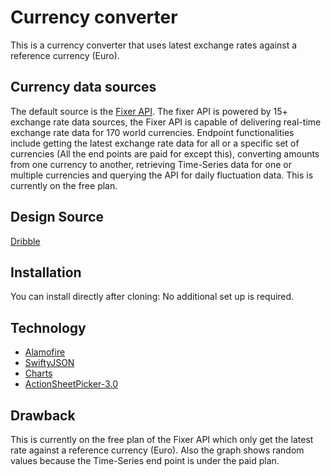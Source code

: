 # Currency converter

This is a currency converter that uses latest exchange rates against a reference currency (Euro).

Currency data sources
---------------------

The default source is the [Fixer API](https://fixer.io/). The fixer API is powered by 15+ exchange rate data sources, the Fixer API is capable of delivering real-time exchange rate data for 170 world currencies. Endpoint functionalities include getting the latest exchange rate data for all or a specific set of currencies (All the end points are paid for except this), converting amounts from one currency to another, retrieving Time-Series data for one or multiple currencies and querying the API for daily fluctuation data. This is currently on the free plan.

Design Source
----------------

[Dribble](https://dribbble.com/shots/6647815-Calculator)

Installation
------------

You can install directly after cloning: No additional set up is required.

Technology
-------------

 - [Alamofire](https://github.com/Alamofire/Alamofire)
 - [SwiftyJSON](https://github.com/SwiftyJSON/SwiftyJSON)
 - [Charts](https://github.com/danielgindi/Charts)
 - [ActionSheetPicker-3.0](https://github.com/skywinder/ActionSheetPicker-3.0)

Drawback
-----------

This is currently on the free plan of the Fixer API which only get the latest rate against a reference currency (Euro). 
Also the graph shows random values because the Time-Series end point is under the paid plan.
